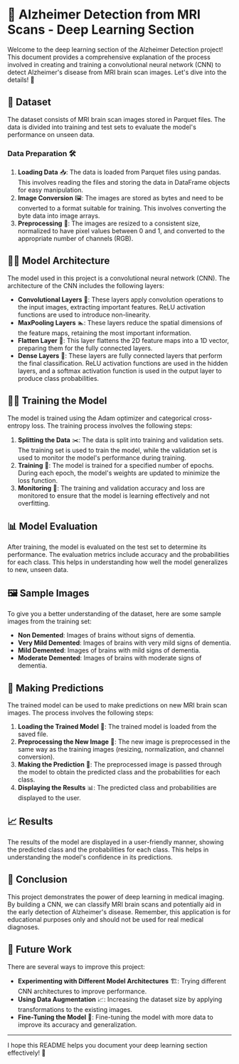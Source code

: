 # 🧠 Alzheimer Detection from MRI Scans - Deep Learning Section

Welcome to the deep learning section of the Alzheimer Detection project! This document provides a comprehensive explanation of the process involved in creating and training a convolutional neural network (CNN) to detect Alzheimer's disease from MRI brain scan images. Let's dive into the details! 🌊

## 📂 Dataset

The dataset consists of MRI brain scan images stored in Parquet files. The data is divided into training and test sets to evaluate the model's performance on unseen data.

### Data Preparation 🛠️

1. **Loading Data** 📥: The data is loaded from Parquet files using pandas. This involves reading the files and storing the data in DataFrame objects for easy manipulation.
2. **Image Conversion** 🖼️: The images are stored as bytes and need to be converted to a format suitable for training. This involves converting the byte data into image arrays.
3. **Preprocessing** 🔄: The images are resized to a consistent size, normalized to have pixel values between 0 and 1, and converted to the appropriate number of channels (RGB).

## 🧑‍💻 Model Architecture

The model used in this project is a convolutional neural network (CNN). The architecture of the CNN includes the following layers:

- **Convolutional Layers** 🧩: These layers apply convolution operations to the input images, extracting important features. ReLU activation functions are used to introduce non-linearity.
- **MaxPooling Layers** 🏊: These layers reduce the spatial dimensions of the feature maps, retaining the most important information.
- **Flatten Layer** 📏: This layer flattens the 2D feature maps into a 1D vector, preparing them for the fully connected layers.
- **Dense Layers** 🧠: These layers are fully connected layers that perform the final classification. ReLU activation functions are used in the hidden layers, and a softmax activation function is used in the output layer to produce class probabilities.

## 🏋️‍♂️ Training the Model

The model is trained using the Adam optimizer and categorical cross-entropy loss. The training process involves the following steps:

1. **Splitting the Data** ✂️: The data is split into training and validation sets. The training set is used to train the model, while the validation set is used to monitor the model's performance during training.
2. **Training** 🏃: The model is trained for a specified number of epochs. During each epoch, the model's weights are updated to minimize the loss function.
3. **Monitoring** 👀: The training and validation accuracy and loss are monitored to ensure that the model is learning effectively and not overfitting.

## 📊 Model Evaluation

After training, the model is evaluated on the test set to determine its performance. The evaluation metrics include accuracy and the probabilities for each class. This helps in understanding how well the model generalizes to new, unseen data.

## 🖼️ Sample Images

To give you a better understanding of the dataset, here are some sample images from the training set:

- **Non Demented**: Images of brains without signs of dementia.
- **Very Mild Demented**: Images of brains with very mild signs of dementia.
- **Mild Demented**: Images of brains with mild signs of dementia.
- **Moderate Demented**: Images of brains with moderate signs of dementia.

## 🧪 Making Predictions

The trained model can be used to make predictions on new MRI brain scan images. The process involves the following steps:

1. **Loading the Trained Model** 📂: The trained model is loaded from the saved file.
2. **Preprocessing the New Image** 🔄: The new image is preprocessed in the same way as the training images (resizing, normalization, and channel conversion).
3. **Making the Prediction** 🔮: The preprocessed image is passed through the model to obtain the predicted class and the probabilities for each class.
4. **Displaying the Results** 📊: The predicted class and probabilities are displayed to the user.

## 📈 Results

The results of the model are displayed in a user-friendly manner, showing the predicted class and the probabilities for each class. This helps in understanding the model's confidence in its predictions.

## 📝 Conclusion

This project demonstrates the power of deep learning in medical imaging. By building a CNN, we can classify MRI brain scans and potentially aid in the early detection of Alzheimer's disease. Remember, this application is for educational purposes only and should not be used for real medical diagnoses.

## 🚀 Future Work

There are several ways to improve this project:
- **Experimenting with Different Model Architectures** 🏗️: Trying different CNN architectures to improve performance.
- **Using Data Augmentation** 📈: Increasing the dataset size by applying transformations to the existing images.
- **Fine-Tuning the Model** 🔧: Fine-tuning the model with more data to improve its accuracy and generalization.


---

I hope this README helps you document your deep learning section effectively! 🎉